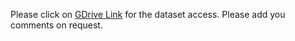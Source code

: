 Please click on [GDrive Link](https://drive.google.com/file/d/1RxL4dttlSsGE27-naMP7XHrCuBJqCi09/view?usp=sharing) for the dataset access.
Please add you comments on request.

